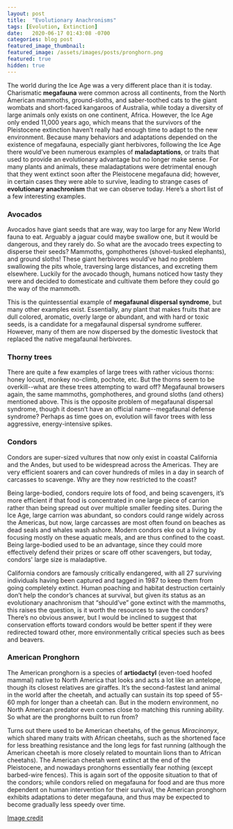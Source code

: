 ```yaml
---
layout: post
title:  "Evolutionary Anachronisms"
tags: [Evolution, Extinction]
date:   2020-06-17 01:43:08 -0700
categories: blog post
featured_image_thumbnail:
featured_image: /assets/images/posts/pronghorn.png
featured: true
hidden: true
---
```


The world during the Ice Age was a very different place than it is today.  Charismatic **megafauna** were common across all continents, from the North American mammoths, ground-sloths, and saber-toothed cats to the giant wombats and short-faced kangaroos of Australia, while today a diversity of large animals only exists on one continent, Africa.  However, the Ice Age only ended 11,000 years ago, which means that the survivors of the Pleistocene extinction haven’t really had enough time to adapt to the new environment.  Because many behaviors and adaptations depended on the existence of megafauna, especially giant herbivores, following the Ice Age there would’ve been numerous examples of **maladaptations**, or traits that used to provide an evolutionary advantage but no longer make sense.  For many plants and animals, these maladaptations were detrimental enough that they went extinct soon after the Pleistocene megafauna did; however, in certain cases they were able to survive, leading to strange cases of **evolutionary anachronism** that we can observe today.  Here’s a short list of a few interesting examples.

### Avocados
Avocados have giant seeds that are way, way too large for any New World fauna to eat.  Arguably a jaguar could maybe swallow one, but it would be dangerous, and they rarely do.  So what are the avocado trees expecting to disperse their seeds?  Mammoths, gomphotheres (shovel-tusked elephants), and ground sloths!  These giant herbivores would’ve had no problem swallowing the pits whole, traversing large distances, and excreting them elsewhere.  Luckily for the avocado though, humans noticed how tasty they were and decided to domesticate and cultivate them before they could go the way of the mammoth.

This is the quintessential example of **megafaunal dispersal syndrome**, but many other examples exist.  Essentially, any plant that makes fruits that are dull colored, aromatic, overly large or abundant, and with hard or toxic seeds, is a candidate for a megafaunal dispersal syndrome sufferer.  However, many of them are now dispersed by the domestic livestock that replaced the native megafaunal herbivores.

### Thorny trees
There are quite a few examples of large trees with rather vicious thorns: honey locust, monkey no-climb, pochote, etc.  But the thorns seem to be overkill--what are these trees attempting to ward off?  Megafaunal browsers again, the same mammoths, gomphotheres, and ground sloths (and others) mentioned above.  This is the opposite problem of megafaunal dispersal syndrome, though it doesn’t have an official name--megafaunal defense syndrome?  Perhaps as time goes on, evolution will favor trees with less aggressive, energy-intensive spikes.

### Condors
Condors are super-sized vultures that now only exist in coastal California and the Andes, but used to be widespread across the Americas.  They are very efficient soarers and can cover hundreds of miles in a day in search of carcasses to scavenge.  Why are they now restricted to the coast?

Being large-bodied, condors require lots of food, and being scavengers, it’s more efficient if that food is concentrated in one large piece of carrion rather than being spread out over multiple smaller feeding sites.  During the Ice Age, large carrion was abundant, so condors could range widely across the Americas, but now, large carcasses are most often found on beaches as dead seals and whales wash ashore.  Modern condors eke out a living by focusing mostly on these aquatic meals, and are thus confined to the coast.  Being large-bodied used to be an advantage, since they could more effectively defend their prizes or scare off other scavengers, but today, condors' large size is maladaptive.

California condors are famously critically endangered, with all 27 surviving individuals having been captured and tagged in 1987 to keep them from going completely extinct.  Human poaching and habitat destruction certainly don’t help the condor’s chances at survival, but given its status as an evolutionary anachronism that “should’ve” gone extinct with the mammoths, this raises the question, is it worth the resources to save the condors?  There’s no obvious answer, but I would be inclined to suggest that conservation efforts toward condors would be better spent if they were redirected toward other, more environmentally critical species such as bees and beavers.

### American Pronghorn
The American pronghorn is a species of **artiodactyl** (even-toed hoofed mammal) native to North America that looks and acts a lot like an antelope, though its closest relatives are giraffes.  It’s the second-fastest land animal in the world after the cheetah, and actually can sustain its top speed of 55-60 mph for longer than a cheetah can.  But in the modern environment, no North American predator even comes close to matching this running ability.  So what are the pronghorns built to run from?

Turns out there used to be American cheetahs, of the genus *Miracinonyx*, which shared many traits with African cheetahs, such as the shortened face for less breathing resistance and the long legs for fast running (although the American cheetah is more closely related to mountain lions than to African cheetahs).  The American cheetah went extinct at the end of the Pleistocene, and nowadays pronghorns essentially fear nothing (except barbed-wire fences).  This is again sort of the opposite situation to that of the condors; while condors relied on megafauna for food and are thus more dependent on human intervention for their survival, the American pronghorn exhibits adaptations to deter megafauna, and thus may be expected to become gradually less speedy over time.

[Image credit](https://images2.minutemediacdn.com/image/upload/c_fill,g_auto,h_1248,w_2220/v1555301053/shape/mentalfloss/pronghorn-primary.png?itok=TpfhL69B)